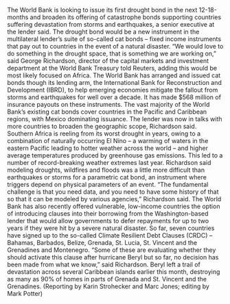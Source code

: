 The World Bank is looking to issue its first drought bond in the next 12-18-months and broaden its offering of catastrophe bonds supporting countries suffering devastation from storms and earthquakes, a senior executive at the lender said.
The drought bond would be a new instrument in the multilateral lender’s suite of so-called cat bonds – fixed income instruments that pay out to countries in the event of a natural disaster.
“We would love to do something in the drought space, that is something we are working on,” said George Richardson, director of the capital markets and investment department at the World Bank Treasury told Reuters, adding this would be most likely focused on Africa.
The World Bank has arranged and issued cat bonds though its lending arm, the International Bank for Reconstruction and Development (IBRD), to help emerging economies mitigate the fallout from storms and earthquakes for well over a decade. It has made $568 million of insurance payouts on these instruments.
The vast majority of the World Bank’s existing cat bonds cover countries in the Pacific and Caribbean regions, with Mexico dominating issuance.
The lender was now in talks with more countries to broaden the geographic scope, Richardson said.
Southern Africa is reeling from its worst drought in years, owing to a combination of naturally occurring El Nino – a warming of waters in the eastern Pacific leading to hotter weather across the world – and higher average temperatures produced by greenhouse gas emissions. This led to a number of record-breaking weather extremes last year.
Richardson said modeling droughts, wildfires and floods was a little more difficult than earthquakes or storms for a parametric cat bond, an instrument where triggers depend on physical parameters of an event.
“The fundamental challenge is that you need data, and you need to have some history of that so that it can be modeled by various agencies,” Richardson said.
The World Bank has also recently offered vulnerable, low-income countries the option of introducing clauses into their borrowing from the Washington-based lender that would allow governments to defer repayments for up to two years if they were hit by a severe natural disaster.
So far, seven countries have signed up to the so-called Climate Resilient Debt Clauses (CRDC) – Bahamas, Barbados, Belize, Grenada, St. Lucia, St. Vincent and the Grenadines and Montenegro.
“Some of these are evaluating whether they should activate this clause after hurricane Beryl but so far, no decision has been made from what we know,” said Richardson.
Beryl left a trail of devastation across several Caribbean islands earlier this month, destroying as many as 90% of homes in parts of Grenada and St. Vincent and the Grenadines.
(Reporting by Karin Strohecker and Marc Jones; editing by Mark Potter)